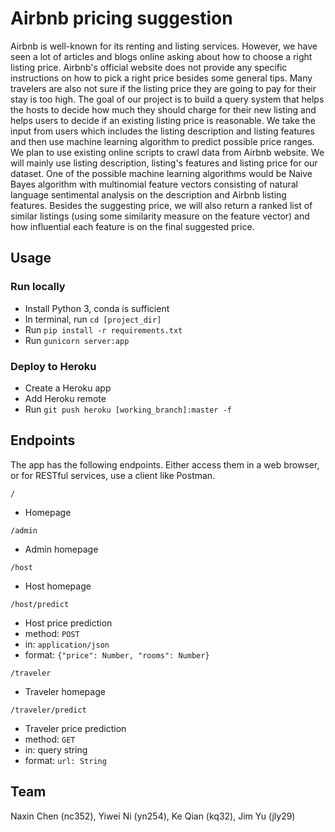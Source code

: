 # Airbnb pricing suggestion

Airbnb is well-known for its renting and listing services. However, we have seen a lot of articles and blogs online asking about how to choose a right listing price. Airbnb's official website does not provide any specific instructions on how to pick a right price besides some general tips. Many travelers are also not sure if the listing price they are going to pay for their stay is too high.
The goal of our project is to build a query system that helps the hosts to decide how much they should charge for their new listing and helps users to decide if an existing listing price is reasonable. We take the input from users which includes the listing description and listing features and then use machine learning algorithm to predict possible price ranges. We plan to use existing online scripts to crawl data from Airbnb website. We will mainly use listing description, listing's features and listing price for our dataset. One of the possible machine learning algorithms would be Naive Bayes algorithm with multinomial feature vectors consisting of natural language sentimental analysis on the description and Airbnb listing features. Besides the suggesting price, we will also return a ranked list of similar listings (using some similarity measure on the feature vector) and how influential each feature is on the final suggested price.

## Usage

### Run locally

- Install Python 3, conda is sufficient
- In terminal, run `cd [project_dir]`
- Run `pip install -r requirements.txt`
- Run `gunicorn server:app`

### Deploy to Heroku

- Create a Heroku app
- Add Heroku remote
- Run `git push heroku [working_branch]:master -f`

## Endpoints

The app has the following endpoints. Either access them in a web browser, or for RESTful services, use a client like Postman.

`/`

- Homepage

`/admin`

- Admin homepage

`/host`

- Host homepage

`/host/predict`

- Host price prediction
- method: `POST`
- in: `application/json`
- format: `{"price": Number, "rooms": Number}`

`/traveler`

- Traveler homepage

`/traveler/predict`

- Traveler price prediction
- method: `GET`
- in: query string
- format: `url: String`

## Team

Naxin Chen (nc352), Yiwei Ni (yn254), Ke Qian (kq32), Jim Yu (jly29)
